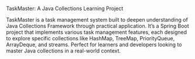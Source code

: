 TaskMaster: A Java Collections Learning Project


TaskMaster is a task management system built to deepen understanding of Java Collections Framework through practical application. It’s a Spring Boot project that implements various task management features, each designed to explore specific collections like HashMap, TreeMap, PriorityQueue, ArrayDeque, and streams. Perfect for learners and developers looking to master Java collections in a real-world context.



